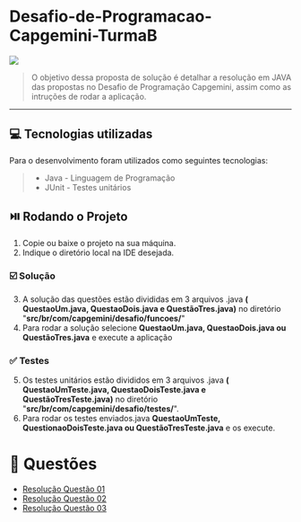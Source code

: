 # Desafio-de-Programacao-Capgemini-TurmaB
![](https://www.capgemini.com/br-pt/wp-content/themes/capgemini-komposite/assets/images/logo.svg)

> O objetivo dessa proposta de solução é detalhar a resolução em JAVA das propostas no Desafio de Programação Capgemini, assim como as intruções de rodar a aplicação.
***
## 💻 Tecnologias utilizadas
Para o desenvolvimento foram utilizados como seguintes tecnologias:

>- Java - Linguagem de Programação
>- JUnit - Testes unitários
## ⏯️ Rodando o Projeto

1. Copie ou baixe o projeto na sua máquina.
2. Indique o diretório local na IDE desejada.

### ☑️ Solução

3. A solução das questões estão divididas em 3 arquivos .java **( QuestaoUm.java, QuestaoDois.java e QuestãoTres.java)** no diretório "**src/br/com/capgemini/desafio/funcoes/**"
4. Para rodar a solução selecione **QuestaoUm.java, QuestaoDois.java ou QuestãoTres.java** e execute a aplicação

### ✅ Testes

5. Os testes unitários estão divididos em 3 arquivos .java **( QuestaoUmTeste.java, QuestaoDoisTeste.java e QuestãoTresTeste.java)** no diretório "**src/br/com/capgemini/desafio/testes/**".
6. Para rodar os testes enviados.java **QuestaoUmTeste, QuestionaoDoisTeste.java ou QuestãoTresTeste.java** e os execute.

# 📘 Questões

* [ Resolução Questão 01 ](https://github.com/andreymonteiro/Desafio-de-Programacao-Capgemini-TurmaB/wiki/Quest%C3%A3o-01)
* [ Resolução Questão 02 ](https://github.com/andreymonteiro/Desafio-de-Programacao-Capgemini-TurmaB/wiki/Quest%C3%A3o-02)
* [ Resolução Questão 03 ](https://github.com/andreymonteiro/Desafio-de-Programacao-Capgemini-TurmaB/wiki/Quest%C3%A3o-03)
